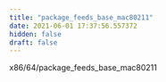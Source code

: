 ```yaml
---
title: "package_feeds_base_mac80211"
date: 2021-06-01 17:37:56.557372
hidden: false
draft: false
---
```


x86/64/package_feeds_base_mac80211

